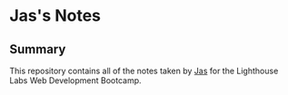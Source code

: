 # Jas's Notes

## Summary 

This repository contains all of the notes taken by [Jas](https://github.com/jasforshort)  for the Lighthouse Labs Web Development Bootcamp.
